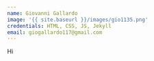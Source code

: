 ```yaml
---
name: Giovanni Gallardo
image: '{{ site.baseurl }}/images/gio1135.png'
credentials: HTML, CSS, JS, Jekyll
email: giogallardo117@gmail.com
---
```


Hi